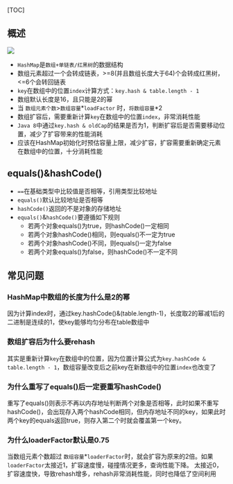 [TOC]

## 概述
![](https://github.com/part5/note/raw/master/pic/hash_map.png)

* `HashMap`是`数组+单链表/红黑树`的数据结构
* 数组元素超过一个会转成链表，>=8(并且数组长度大于64)个会转成红黑树，<=6个会转回链表
* `key`在数组中的位置`index`计算方式：`key.hash & table.length - 1`
* 数组默认长度是16，且只能是2的幂
* 当 `数组元素个数`>`数组容量`\*`loadFactor` 时，`将数组容量`\*2
* 数组扩容后，需要重新计算`key`在数组中的位置`index`，非常消耗性能
* `Java 8`中通过`key.hash & oldCap`的结果是否为1，判断扩容后是否需要移动位置，减少了扩容带来的性能消耗
* 应该在HashMap初始化时预估容量上限，减少扩容，扩容需要重新确定元素在数组中的位置，十分消耗性能

## equals()&hashCode()
* `==`在基础类型中比较值是否相等，引用类型比较地址
* `equals()`默认比较地址是否相等
* `hashCode()`返回的不是对象的存储地址
* `equals()`&`hashCode()`要遵循如下规则
	* 若两个对象equals()为true，则hashCode()一定相同
	* 若两个对象hashCode()相同，则equals()不一定为true
	* 若两个对象hashCode()不同，则equals()一定为false
	* 若两个对象equals()为false，则hashCode()不一定不同

## 常见问题
### HashMap中数组的长度为什么是2的幂
因为计算index时，通过key.hashCode()&(table.length-1)，长度取2的幂减1后的二进制是连续的1，使key能够均匀分布在table数组中

### 数组扩容后为什么要rehash
其实是重新计算`key`在数组中的位置，因为位置计算公式为`key.hashCode & table.length - 1`，数组容量改变后之前key在新数组中的位置`index`也改变了

### 为什么重写了equals()后一定要重写hashCode()
重写了equals()则表示不再以内存地址判断两个对象是否相等，此时如果不重写hashCode()，会出现存入两个hashCode相同，但内存地址不同的key，如果此时两个key的equals返回true，则存入第二个时就会覆盖第一个key。

### 为什么loaderFactor默认是0.75
当数组元素个数超过 `数组容量`\*`loaderFactor`时，就会扩容为原来的2倍。如果`loaderFactor`太接近1，扩容速度慢，碰撞情况更多，查询性能下降。
太接近0，扩容速度快，导致rehash增多，rehash非常消耗性能，同时也降低了空间利用